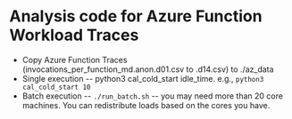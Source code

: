 # Analysis code for Azure Function Workload Traces
- Copy Azure Function Traces (invocations_per_function_md.anon.d01.csv to .d14.csv) to ./az_data
- Single execution -- python3 cal_cold_start idle_time. e.g., `python3 cal_cold_start 10`
- Batch execution -- `./run_batch.sh` -- you may need more than 20 core machines. You can redistribute loads based on the cores you have.

